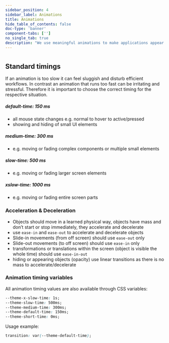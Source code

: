 ```yaml
---
sidebar_position: 4
sidebar_label: Animations
title: Animations
hide_table_of_contents: false
doc-type: 'banner'
component-tabs: ['']
no_single_tab: true
description: "We use meaningful animations to make applications appear physically tangible. This way UIs become predictable and interactions easier to follow along with for users. Abrupt state changes are prevented in oder to make UIs feel smooth and anchored in reality."
---
```


#

## Standard timings

If an animation is too slow it can feel sluggish and disturb efficient workflows.
In contrast an animation that runs too fast can be irritating and stressful.
Therefore it is important to choose the correct timing for the respective situation.

##### default-time: 150 ms

- all mouse state changes e.g. normal to hover to active/pressed
- showing and hiding of small UI elements

##### medium-time: 300 ms

- e.g. moving or fading complex components or multiple small elements

##### slow-time: 500 ms

- e.g. moving or fading larger screen elements

##### xslow-time: 1000 ms

- e.g. moving or fading entire screen parts

### Acceleration & Deceleration

- Objects should move in a learned physical way, objects have mass and don’t start or stop immediately, they accelerate and decelerate
- use `ease-in` and `ease-out` to accelerate and decelerate objects
- Slide-in movements (from off screen) should use `ease-out` only
- Slide-out movements (to off screen) should use `ease-in` only
- transformations or translations within the screen (object is visible the whole time) should use `ease-in-out`
- hiding or appearing objects (opacity) use linear transitions as there is no mass to accelerate/decelerate

### Animation timing variables

All animation timing values are also available through CSS variables:

```css
--theme-x-slow-time: 1s;
--theme-slow-time: 500ms;
--theme-medium-time: 300ms;
--theme-default-time: 150ms;
--theme-short-time: 0ms;
```

Usage example:

```css
transition: var(--theme-default-time);
```

